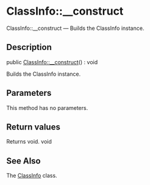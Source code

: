 ClassInfo::__construct
================

ClassInfo::__construct — Builds the ClassInfo instance.

Description
---------------


public [ClassInfo::__construct](https://github.com/lingtalfi/DocTools/blob/master/doc/api/DocTools/Info/ClassInfo/__construct.md)() : void




Builds the ClassInfo instance.




Parameters
--------------

This method has no parameters.


Return values
----------------

Returns void.
void








See Also
-----------

The [ClassInfo](https://github.com/lingtalfi/DocTools/blob/master/doc/api/DocTools/Info/ClassInfo.md) class.
